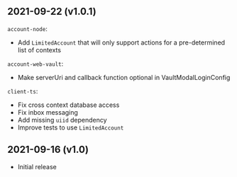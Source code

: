 
2021-09-22 (v1.0.1)
----------

`account-node`:

- Add `LimitedAccount` that will only support actions for a pre-determined list of contexts

`account-web-vault`:

- Make serverUri and callback function optional in VaultModalLoginConfig

`client-ts`:

- Fix cross context database access
- Fix inbox messaging
- Add missing `uiid` dependency
- Improve tests to use `LimitedAccount`

2021-09-16 (v1.0)
----------

- Initial release